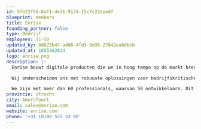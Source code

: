 ```yaml
---
id: 5fb23f56-8af1-4e31-9134-15c7c22deedf
blueprint: members
title: Enrise
founding_partner: false
type: Bedrijf
employees: 11-50
updated_by: 8d873b47-ad86-4fd3-9e95-27842ea80beb
updated_at: 1655362814
logo: enrise.png
description: |-
  Enrise bouwt digitale producten die we in hoog tempo op de markt brengen. Met een 100% Agile aanpak ontwikkelen onze zelfsturende teams online applicaties voor klanten als ABN Amro, Simpel, Beslist, VodafoneZiggo, Thuisbezorgd, Rijksoverheid.

  Wij onderscheiden ons met robuuste oplossingen voor bedrijfskritische processen, waarbij expliciet aandacht wordt gegeven aan performance, beveiliging en schaalbaarheid. Je kunt daardoor als digital first organisatie blijven vernieuwen en groeien met behoud van stabiliteit en flexibiliteit.

  We zijn met meer dan 60 professionals, waarvan 50 ontwikkelaars. Dit onderscheidt ons dan ook meteen van de vele internetbureaus in Nederland; wij zijn écht een technisch internetbureau dat niet alleen cloud migraties verzorgd en applicaties bouwt, maar juist ook de technisch complexere zaken aankan (legacy- landschappen uitfaseren, complexe koppelingen realiseren, data science toepassen, etc.)
provincie: Utrecht
city: Amersfoort
email: sales@enrise.com
website: enrise.com
phone: '+31 (0)88 555 33 00'
---
```

